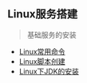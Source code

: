 ## Linux服务搭建
> 基础服务的安装
- [Linux常用命令](linux/linux.md)
- [Linux脚本创建](linux/sh.md)
- [Linux下JDK的安装](linux/jdk_install.md)
